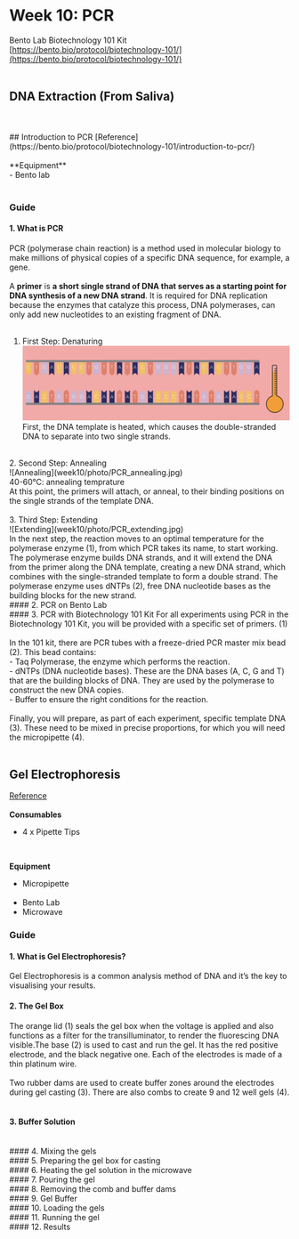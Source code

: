 # Week 10: PCR

Bento Lab Biotechnology 101 Kit<br/>
[https://bento.bio/protocol/biotechnology-101/](https://bento.bio/protocol/biotechnology-101/)<br/>
<br/>

## DNA Extraction (From Saliva)

<br/>
<br/>
## Introduction to PCR
[Reference](https://bento.bio/protocol/biotechnology-101/introduction-to-pcr/)<br/>
<br/>
**Equipment**<br/>
- Bento lab<br/>
<br/>

### Guide
#### 1. What is PCR
PCR (polymerase chain reaction) is a method used in molecular biology to make millions of physical copies of a specific DNA sequence, for example, a gene.<br/>
<br/>
A **primer** is **a short single strand of DNA that serves as a starting point for DNA synthesis of a new DNA strand**. It is required for DNA replication because the enzymes that catalyze this process, DNA polymerases, can only add new nucleotides to an existing fragment of DNA.<br/>
<br/>
1. First Step: Denaturing<br/>
![Denaturing](week10/photo/PCR_denaturing.jpg)<br/>
First, the DNA template is heated, which causes the double-stranded DNA to separate into two single strands.<br/>
<br/>
2. Second Step: Annealing<br/>
![Annealing](week10/photo/PCR_annealing.jpg)<br/>
40-60℃: annealing temprature<br/>
At this point, the primers will attach, or anneal, to their binding positions on the single strands of the template DNA.<br/>
<br/>
3. Third Step: Extending<br/>
![Extending](week10/photo/PCR_extending.jpg)<br/>
In the next step, the reaction moves to an optimal temperature for the polymerase enzyme (1), from which PCR takes its name, to start working. The polymerase enzyme builds DNA strands, and it will extend the DNA from the primer along the DNA template, creating a new DNA strand, which combines with the single-stranded template to form a double strand. The polymerase enzyme uses dNTPs (2), free DNA nucleotide bases as the building blocks for the new strand.<br/>
#### 2. PCR on Bento Lab
<br/>
#### 3. PCR with Biotechnology 101 Kit
For all experiments using PCR in the Biotechnology 101 Kit, you will be provided with a specific set of primers. (1)<br/>
<br/>
In the 101 kit, there are PCR tubes with a freeze-dried PCR master mix bead (2). This bead contains:<br/>
- Taq Polymerase, the enzyme which performs the reaction.<br/>
- dNTPs (DNA nucleotide bases). These are the DNA bases (A, C, G and T) that are the building blocks of DNA. They are used by the polymerase to construct the new DNA copies.<br/>
- Buffer to ensure the right conditions for the reaction.<br/>
<br/>
Finally, you will prepare, as part of each experiment, specific template DNA (3). These need to be mixed in precise proportions, for which you will need the micropipette (4).<br/>
<br/>

## Gel Electrophoresis
[Reference](https://bento.bio/protocol/biotechnology-101/introduction-to-gel-electrophoresis/)<br/>
<br/>
**Consumables**<br/>
- 4 x Pipette Tips<br/>
<br/>

**Equipment**
- Micropipette<br/><br/>
- Bento Lab<br/>
- Microwave<br/>

### Guide
#### 1. What is Gel Electrophoresis?
Gel Electrophoresis is a common analysis method of DNA and it’s the key to visualising your results.<br/>

#### 2. The Gel Box
The orange lid (1) seals the gel box when the voltage is applied and also functions as a filter for the transilluminator, to render the fluorescing DNA visible.The base (2) is used to cast and run the gel. It has the red positive electrode, and the black negative one. Each of the electrodes is made of a thin platinum wire.<br/>
<br/>
Two rubber dams are used to create buffer zones around the electrodes during gel casting (3). There are also combs to create 9 and 12 well gels (4).<br/>
<br/>

#### 3. Buffer Solution
<br/>
#### 4. Mixing the gels
<br/>
#### 5. Preparing the gel box for casting
<br/>
#### 6. Heating the gel solution in the microwave
<br/>
#### 7. Pouring the gel
<br/>
#### 8. Removing the comb and buffer dams
<br/>
#### 9. Gel Buffer
<br/>
#### 10. Loading the gels
<br/>
#### 11. Running the gel
<br/>
#### 12. Results
<br/>
